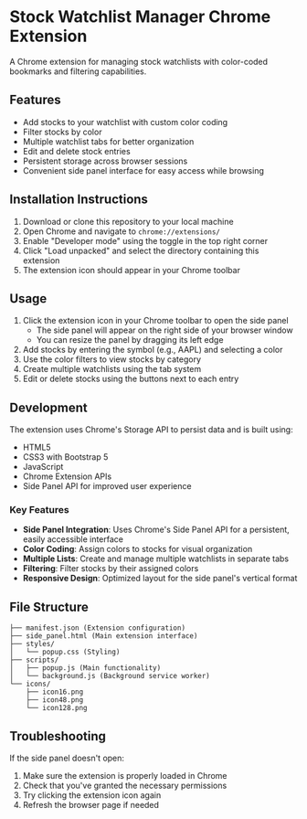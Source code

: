 # Stock Watchlist Manager Chrome Extension

A Chrome extension for managing stock watchlists with color-coded bookmarks and filtering capabilities.

## Features
- Add stocks to your watchlist with custom color coding
- Filter stocks by color
- Multiple watchlist tabs for better organization
- Edit and delete stock entries
- Persistent storage across browser sessions
- Convenient side panel interface for easy access while browsing

## Installation Instructions

1. Download or clone this repository to your local machine
2. Open Chrome and navigate to `chrome://extensions/`
3. Enable "Developer mode" using the toggle in the top right corner
4. Click "Load unpacked" and select the directory containing this extension
5. The extension icon should appear in your Chrome toolbar

## Usage

1. Click the extension icon in your Chrome toolbar to open the side panel
   - The side panel will appear on the right side of your browser window
   - You can resize the panel by dragging its left edge
2. Add stocks by entering the symbol (e.g., AAPL) and selecting a color
3. Use the color filters to view stocks by category
4. Create multiple watchlists using the tab system
5. Edit or delete stocks using the buttons next to each entry

## Development

The extension uses Chrome's Storage API to persist data and is built using:
- HTML5
- CSS3 with Bootstrap 5
- JavaScript
- Chrome Extension APIs
- Side Panel API for improved user experience

### Key Features
- **Side Panel Integration**: Uses Chrome's Side Panel API for a persistent, easily accessible interface
- **Color Coding**: Assign colors to stocks for visual organization
- **Multiple Lists**: Create and manage multiple watchlists in separate tabs
- **Filtering**: Filter stocks by their assigned colors
- **Responsive Design**: Optimized layout for the side panel's vertical format

## File Structure
```
├── manifest.json (Extension configuration)
├── side_panel.html (Main extension interface)
├── styles/
│   └── popup.css (Styling)
├── scripts/
│   ├── popup.js (Main functionality)
│   └── background.js (Background service worker)
└── icons/
    ├── icon16.png
    ├── icon48.png
    └── icon128.png
```

## Troubleshooting

If the side panel doesn't open:
1. Make sure the extension is properly loaded in Chrome
2. Check that you've granted the necessary permissions
3. Try clicking the extension icon again
4. Refresh the browser page if needed